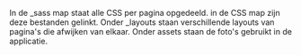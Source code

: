 In de _sass map staat alle CSS per pagina opgedeeld. in de CSS map zijn deze bestanden gelinkt.
Onder _layouts staan verschillende layouts van pagina's die afwijken van elkaar.
Onder assets staan de foto's gebruikt in de applicatie.